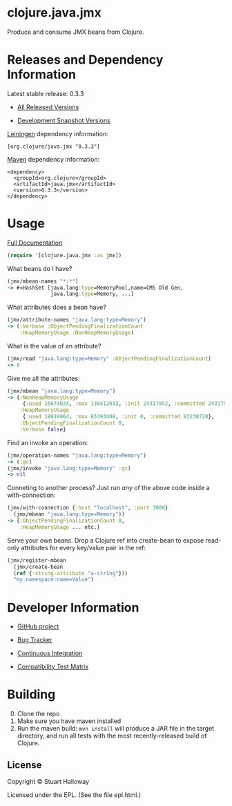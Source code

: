 clojure.java.jmx
========================================

Produce and consume JMX beans from Clojure.

Releases and Dependency Information
========================================

Latest stable release: 0.3.3

* [All Released Versions](http://search.maven.org/#search%7Cgav%7C1%7Cg%3A%22org.clojure%22%20AND%20a%3A%22java.jmx%22)

* [Development Snapshot Versions](https://oss.sonatype.org/index.html#nexus-search;gav%7Eorg.clojure%7Ejava.jmx%7E%7E%7E)

[Leiningen](https://github.com/technomancy/leiningen) dependency information:

    [org.clojure/java.jmx "0.3.3"]

[Maven](http://maven.apache.org/) dependency information:

    <dependency>
      <groupId>org.clojure</groupId>
      <artifactId>java.jmx</artifactId>
      <version>0.3.3</version>
    </dependency>

Usage
========================================

[Full Documentation](http://clojure.github.com/java.jmx/)

```clojure
(require '[clojure.java.jmx :as jmx])
```

What beans do I have?

```clojure
(jmx/mbean-names "*:*")
-> #<HashSet [java.lang:type=MemoryPool,name=CMS Old Gen,
              java.lang:type=Memory, ...]
```

What attributes does a bean have?

```clojure
(jmx/attribute-names "java.lang:type=Memory")
-> (:Verbose :ObjectPendingFinalizationCount
    :HeapMemoryUsage :NonHeapMemoryUsage)
```

What is the value of an attribute?

```clojure
(jmx/read "java.lang:type=Memory" :ObjectPendingFinalizationCount)
-> 0
```

Give me all the attributes:

```clojure
(jmx/mbean "java.lang:type=Memory")
-> {:NonHeapMemoryUsage
     {:used 16674024, :max 138412032, :init 24317952, :committed 24317952},
    :HeapMemoryUsage
     {:used 18619064, :max 85393408, :init 0, :committed 83230720},
    :ObjectPendingFinalizationCount 0,
    :Verbose false}
```

Find an invoke an operation:

```clojure
(jmx/operation-names "java.lang:type=Memory")
-> (:gc)
(jmx/invoke "java.lang:type=Memory" :gc)
-> nil
```

Conneting to another process? Just run *any* of the above code
inside a with-connection:

```clojure
(jmx/with-connection {:host "localhost", :port 3000}
  (jmx/mbean "java.lang:type=Memory"))
-> {:ObjectPendingFinalizationCount 0,
    :HeapMemoryUsage ... etc.}
```

Serve your own beans. Drop a Clojure ref into create-bean
to expose read-only attributes for every key/value pair
in the ref:

```clojure
(jmx/register-mbean
  (jmx/create-bean
  (ref {:string-attribute "a-string"}))
  "my.namespace:name=Value")
```

Developer Information
========================================

* [GitHub project](https://github.com/clojure/java.jmx)

* [Bug Tracker](http://dev.clojure.org/jira/browse/JMX)

* [Continuous Integration](http://build.clojure.org/job/java.jmx/)

* [Compatibility Test Matrix](http://build.clojure.org/job/java.jmx-test-matrix/)

Building
====================

0. Clone the repo
1. Make sure you have maven installed
2. Run the maven build: `mvn install` will produce a JAR file in the
target directory, and run all tests with the most recently-released build
of Clojure.

## License

Copyright © Stuart Halloway

Licensed under the EPL. (See the file epl.html.)
